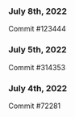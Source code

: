 ### July 8th, 2022

Commit #123444

### July 5th, 2022

Commit #314353


### July 4th, 2022

Commit #72281
